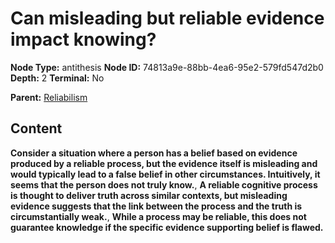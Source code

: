 # Can misleading but reliable evidence impact knowing?

**Node Type:** antithesis
**Node ID:** 74813a9e-88bb-4ea6-95e2-579fd547d2b0
**Depth:** 2
**Terminal:** No

**Parent:** [Reliabilism](reliabilism.md)

## Content

**Consider a situation where a person has a belief based on evidence produced by a reliable process, but the evidence itself is misleading and would typically lead to a false belief in other circumstances. Intuitively, it seems that the person does not truly know.**, **A reliable cognitive process is thought to deliver truth across similar contexts, but misleading evidence suggests that the link between the process and the truth is circumstantially weak.**, **While a process may be reliable, this does not guarantee knowledge if the specific evidence supporting belief is flawed.**
